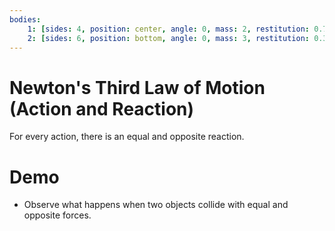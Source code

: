```yaml
---
bodies:
    1: [sides: 4, position: center, angle: 0, mass: 2, restitution: 0.7]
    2: [sides: 6, position: bottom, angle: 0, mass: 3, restitution: 0.3]
---
```


# Newton's Third Law of Motion (Action and Reaction)

For every action, there is an equal and opposite reaction.

# Demo
- Observe what happens when two objects collide with equal and opposite forces.

